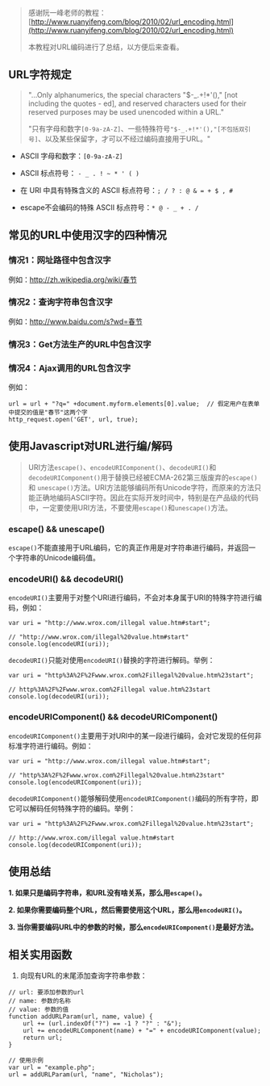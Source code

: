 > 感谢阮一峰老师的教程：[http://www.ruanyifeng.com/blog/2010/02/url_encoding.html](http://www.ruanyifeng.com/blog/2010/02/url_encoding.html)
> 
> 本教程对URL编码进行了总结，以方便后来查看。

## URL字符规定
> "...Only alphanumerics, the special characters "$-_.+!*'()," [not including the quotes - ed], and reserved characters used for their reserved purposes may be used unencoded within a URL."
>
> "只有字母和数字`[0-9a-zA-Z]`、一些特殊符号`"$-_.+!*'(),"[不包括双引号]`、以及某些保留字，才可以不经过编码直接用于URL。"

* ASCII 字母和数字：`[0-9a-zA-Z]`

* ASCII 标点符号： `- _ . ! ~ * ' ( )`
 
* 在 URI 中具有特殊含义的 ASCII 标点符号：`; / ? : @ & = + $ , #`

* escape不会编码的特殊 ASCII 标点符号：`* @ - _ + . /`

## 常见的URL中使用汉字的四种情况
### 情况1：网址路径中包含汉字
例如：http://zh.wikipedia.org/wiki/春节

### 情况2：查询字符串包含汉字
例如：http://www.baidu.com/s?wd=春节

### 情况3：Get方法生产的URL中包含汉字


### 情况4：Ajax调用的URL包含汉字
例如：
```
url = url + "?q=" +document.myform.elements[0].value;  // 假定用户在表单中提交的值是"春节"这两个字
http_request.open('GET', url, true);
```

## 使用Javascript对URL进行编/解码
> URI方法`escape()`、`encodeURIComponent()`、`decodeURI()`和`decodeURIComponent()`用于替换已经被ECMA-262第三版废弃的`escape()` 和 `unescape()`方法。URI方法能够编码所有Unicode字符，而原来的方法只能正确地编码ASCII字符。因此在实际开发时间中，特别是在产品级的代码中，一定要使用URI方法，不要使用`escape()`和`unescape()`方法。

### escape() && unescape()
`escape()`不能直接用于URL编码，它的真正作用是对字符串进行编码，并返回一个字符串的Unicode编码值。


### encodeURI() && decodeURI()

`encodeURI()`主要用于对整个URI进行编码，不会对本身属于URI的特殊字符进行编码，例如：
```
var uri = "http://www.wrox.com/illegal value.htm#start";

// "http://www.wrox.com/illegal%20value.htm#start"
console.log(encodeURI(uri));
```

`decodeURI()`只能对使用`encodeURI()`替换的字符进行解码。举例：
```
var uri = "http%3A%2F%2Fwww.wrox.com%2Fillegal%20value.htm%23start";

// http%3A%2F%2Fwww.wrox.com%2Fillegal value.htm%23start
console.log(decodeURI(uri));
```


### encodeURIComponent() && decodeURIComponent()

`encodeURIComponent()`主要用于对URI中的某一段进行编码，会对它发现的任何非标准字符进行编码。例如：
```
var uri = "http://www.wrox.com/illegal value.htm#start";

// "http%3A%2F%2Fwww.wrox.com%2Fillegal%20value.htm%23start"
console.log(encodeURIComponent(uri));
```

`decodeURIComponent()`能够解码使用`encodeURIComponent()`编码的所有字符，即它可以解码任何特殊字符的编码。举例：
```
var uri = "http%3A%2F%2Fwww.wrox.com%2Fillegal%20value.htm%23start";

// http://www.wrox.com/illegal value.htm#start
console.log(decodeURIComponent(uri));
```

## 使用总结
**1. 如果只是编码字符串，和URL没有啥关系，那么用`escape()`。**

**2. 如果你需要编码整个URL，然后需要使用这个URL，那么用`encodeURI()`。**

**3. 当你需要编码URL中的参数的时候，那么`encodeURIComponent()`是最好方法。**


## 相关实用函数
1. 向现有URL的末尾添加查询字符串参数：
```
// url: 要添加参数的url
// name: 参数的名称
// value: 参数的值
function addURLParam(url, name, value) {
	url += (url.indexOf("?") == -1 ? "?" : "&");
	url += encodeURLComponent(name) + "=" + encodeURIComponent(value);
	return url;
}

// 使用示例
var url = "example.php";
url = addURLParam(url, "name", "Nicholas");
```
